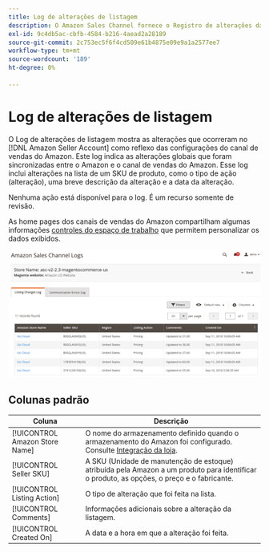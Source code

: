 ```yaml
---
title: Log de alterações de listagem
description: O Amazon Sales Channel fornece o Registro de alterações da lista para ajudar você a monitorar as alterações afetadas em sua conta de vendedor Amazon.
exl-id: 9c4db5ac-cbfb-4584-b216-4aead2a28189
source-git-commit: 2c753ec5f6f4cd509e61b4875e09e9a1a2577ee7
workflow-type: tm+mt
source-wordcount: '189'
ht-degree: 0%

---
```


# Log de alterações de listagem

O Log de alterações de listagem mostra as alterações que ocorreram no [!DNL Amazon Seller Account] como reflexo das configurações do canal de vendas do Amazon. Este log indica as alterações globais que foram sincronizadas entre o Amazon e o canal de vendas do Amazon. Esse log inclui alterações na lista de um SKU de produto, como o tipo de ação (alteração), uma breve descrição da alteração e a data da alteração.

Nenhuma ação está disponível para o log. É um recurso somente de revisão.

As home pages dos canais de vendas do Amazon compartilham algumas informações [controles do espaço de trabalho](./workspace-controls.md) que permitem personalizar os dados exibidos.

![Log de alterações de listagem](assets/amazon-listing-changes-log.png)

## Colunas padrão

| Coluna | Descrição |
|--- |--- |
| [!UICONTROL Amazon Store Name] | O nome do armazenamento definido quando o armazenamento do Amazon foi configurado. Consulte [Integração da loja](./store-integration.md). |
| [!UICONTROL Seller SKU] | A SKU (Unidade de manutenção de estoque) atribuída pela Amazon a um produto para identificar o produto, as opções, o preço e o fabricante. |
| [!UICONTROL Listing Action] | O tipo de alteração que foi feita na lista. |
| [!UICONTROL Comments] | Informações adicionais sobre a alteração da listagem. |
| [!UICONTROL Created On] | A data e a hora em que a alteração foi feita. |
